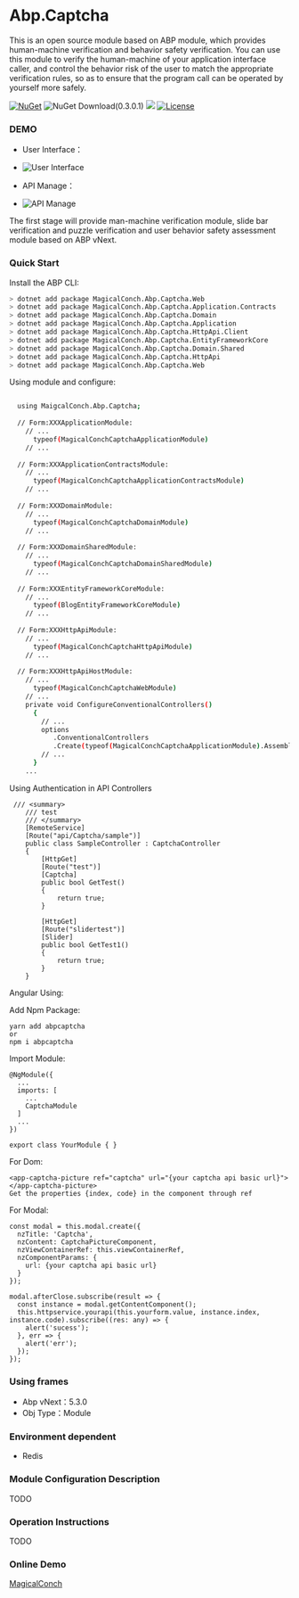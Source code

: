 # Abp.Captcha

This is an open source module based on ABP module, which provides human-machine verification and behavior safety verification. You can use this module to verify the human-machine of your application interface caller, and control the behavior risk of the user to match the appropriate verification rules, so as to ensure that the program call can be operated by yourself more safely.

[![NuGet](https://img.shields.io/nuget/v/MagicalConch.Abp.Captcha.Web.svg?style=flat-square)](https://www.nuget.org/packages/MagicalConch.Abp.Captcha.Web)
![NuGet Download(0.3.0.1)](https://img.shields.io/nuget/dt/Volo.Abp.Core.svg?style=flat-square)
  <a href="https://www.npmjs.com/package/abp-captcha"><img src="https://img.shields.io/npm/v/abpcaptcha.svg?sanitize=true"></a>
  <a href="https://www.npmjs.com/package/abp-captcha"><img src="https://img.shields.io/npm/l/abpcaptcha.svg?sanitize=true" alt="License"></a>
### DEMO

- User Interface：
- ![User Interface](https://user-images.githubusercontent.com/37917403/112716491-b1866600-8f21-11eb-874e-fdfc6c328334.png)

- API Manage：
- ![API Manage](https://user-images.githubusercontent.com/37917403/125195593-e1673880-e288-11eb-8ff0-70f0570e29e1.png)

The first stage will provide man-machine verification module, slide bar verification and puzzle verification and user behavior safety assessment module based on ABP vNext.

### Quick Start

Install the ABP CLI:

````bash
> dotnet add package MagicalConch.Abp.Captcha.Web
> dotnet add package MagicalConch.Abp.Captcha.Application.Contracts
> dotnet add package MagicalConch.Abp.Captcha.Domain
> dotnet add package MagicalConch.Abp.Captcha.Application 
> dotnet add package MagicalConch.Abp.Captcha.HttpApi.Client 
> dotnet add package MagicalConch.Abp.Captcha.EntityFrameworkCore 
> dotnet add package MagicalConch.Abp.Captcha.Domain.Shared 
> dotnet add package MagicalConch.Abp.Captcha.HttpApi 
> dotnet add package MagicalConch.Abp.Captcha.Web
````
Using module and configure:

````bash

  using MaigcalConch.Abp.Captcha;
  
  // Form:XXXApplicationModule:
    // ...
      typeof(MagicalConchCaptchaApplicationModule)
    // ...
    
  // Form:XXXApplicationContractsModule:
    // ...
      typeof(MagicalConchCaptchaApplicationContractsModule)
    // ...
    
  // Form:XXXDomainModule:
    // ...
      typeof(MagicalConchCaptchaDomainModule)
    // ...
    
  // Form:XXXDomainSharedModule:
    // ...
      typeof(MagicalConchCaptchaDomainSharedModule)
    // ...
    
  // Form:XXXEntityFrameworkCoreModule:
    // ...
      typeof(BlogEntityFrameworkCoreModule)
    // ...
    
  // Form:XXXHttpApiModule:
    // ...
      typeof(MagicalConchCaptchaHttpApiModule)
    // ...
    
  // Form:XXXHttpApiHostModule:
    // ...
      typeof(MagicalConchCaptchaWebModule)
    // ...
    private void ConfigureConventionalControllers()
      {
        // ...
        options
           .ConventionalControllers
           .Create(typeof(MagicalConchCaptchaApplicationModule).Assembly);
        // ...
      }
    ...
````

Using Authentication in API Controllers

````
 /// <summary>
    /// test
    /// </summary>
    [RemoteService]
    [Route("api/Captcha/sample")]
    public class SampleController : CaptchaController
    {
        [HttpGet]
        [Route("test")]
        [Captcha]
        public bool GetTest()
        {
            return true;
        }

        [HttpGet]
        [Route("slidertest")]
        [Slider]
        public bool GetTest1()
        {
            return true;
        }
    }
````

Angular Using:

Add Npm Package:
````
yarn add abpcaptcha
or
npm i abpcaptcha
````

Import Module:
````
@NgModule({
  ...
  imports: [
    ...
    CaptchaModule
  ]
  ...
})

export class YourModule { }
````

For Dom:
````
<app-captcha-picture ref="captcha" url="{your captcha api basic url}"></app-captcha-picture>
Get the properties {index, code} in the component through ref
````

For Modal:
````
const modal = this.modal.create({
  nzTitle: 'Captcha',
  nzContent: CaptchaPictureComponent,
  nzViewContainerRef: this.viewContainerRef,
  nzComponentParams: {
    url: {your captcha api basic url}
  }
});

modal.afterClose.subscribe(result => {
  const instance = modal.getContentComponent();
  this.httpservice.yourapi(this.yourform.value, instance.index, instance.code).subscribe((res: any) => {
    alert('sucess');
  }, err => {
    alert('err');
  });
});
````
### Using frames
- Abp vNext：5.3.0
- Obj Type：Module


### Environment dependent
- Redis

### Module Configuration Description
TODO

### Operation Instructions
TODO
### Online Demo
[MagicalConch](https://www.magicalconch.com)
